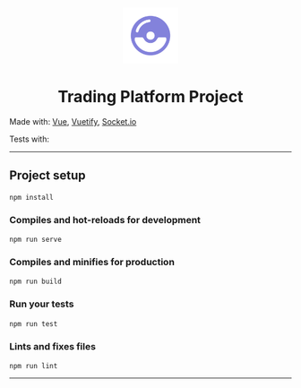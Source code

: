 <br>
<br>
<div style="text-align:center">
<img src="src/assets/poketrade_purple.png" alt="drawing" width="100"/>
</div>

<div style="text-align:center"></div>

<h1 style="text-align: center;">Trading Platform Project</h1>

Made with:
[Vue](https://vuejs.org/),
[Vuetify](https://vuetifyjs.com/en/),
[Socket.io](https://socket.io/)

Tests with:

---
## Project setup
```
npm install
```

### Compiles and hot-reloads for development
```
npm run serve
```

### Compiles and minifies for production
```
npm run build
```

### Run your tests
```
npm run test
```

### Lints and fixes files
```
npm run lint
```
---
